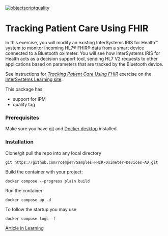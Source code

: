 [![objectscriptquality](https://github.com/rcemper/Tracking-Patient-Care-Using-FHIR/actions/workflows/objectscript-quality.yml/badge.svg)](https://github.com/rcemper/Tracking-Patient-Care-Using-FHIR/actions/workflows/objectscript-quality.yml)

# Tracking Patient Care Using FHIR

In this exercise, you will modify an existing InterSystems IRIS for Health™ system to monitor incoming HL7® FHIR® data from a smart device connected to a Bluetooth oximeter. You will see how InterSystems IRIS for Health acts as a decision support tool, sending HL7 V2 requests to other applications based on parameters that are tracked by the Bluetooth device.

See instructions for *[Tracking Patient Care Using FHIR](https://learning.intersystems.com/course/view.php?name=FHIROximeter)* exercise on the [InterSystems Learning site](https://learning.intersystems.com/).

This package has   
- support for IPM  
- quality tag  
  
### Prerequisites    
Make sure you have [git](https://git-scm.com/book/en/v2/Getting-Started-Installing-Git) and [Docker desktop](https://www.docker.com/products/docker-desktop) installed.    
### Installation   
Clone/git pull the repo into any local directory  

````    
git https://github.com/rcemper/Samples-FHIR-Oximeter-Devices-AD.git
````    
   
Build the container with your project:   

````
docker compose --progress plain build
````

Run the container

 ````
docker compose up -d
````
To follow the startup you may use

````
docker compose logs -f
````
[Article in Learning](https://learning.intersystems.com/course/view.php?name=FHIROximeter)

